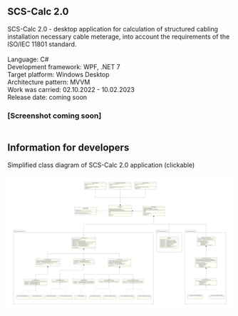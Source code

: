## SCS-Calc 2.0
SCS-Calc 2.0 - desktop application for calculation of structured cabling installation necessary cable meterage, into account the requirements of the ISO/IEC 11801 standard.<br><br>
Language: C#<br>
Development framework: WPF, .NET 7<br>
Target platform: Windows Desktop<br>
Architecture pattern: MVVM<br>
Work was carried: 02.10.2022 - 10.02.2023<br>
Release date: coming soon<br>
### [Screenshot coming soon]<br><br>
## Information for developers
Simplified class diagram of SCS-Calc 2.0 application (clickable)<br><br>
![SCS_Calc_2_0_class_diagram](https://github.com/Rhoxolan/SCS-Calc_2.0/blob/master/Diagrams/ClassDiagram.drawio.png)

